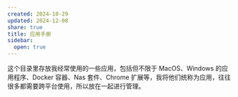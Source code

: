 ```yaml
---
created: 2024-10-29
updated: 2024-12-08
share: true
title: 应用手册
sidebar:
  open: true
---
```


这个目录里存放我经常使用的一些应用，包括但不限于 MacOS、Windows 的应用程序、Docker 容器、Nas 套件、Chrome 扩展等，我将他们统称为应用，往往很多都需要跨平台使用，所以放在一起进行管理。
